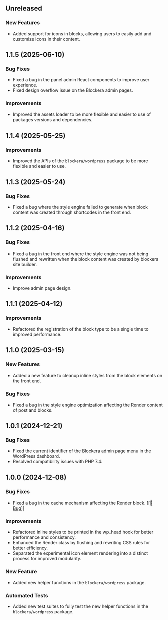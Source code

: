 ## Unreleased

### New Features
- Added support for icons in blocks, allowing users to easily add and customize icons in their content.

## 1.1.5 (2025-06-10)

### Bug Fixes
- Fixed a bug in the panel admin React components to improve user experience.
- Fixed design overflow issue on the Blockera admin pages.

### Improvements
- Improved the assets loader to be more flexible and easier to use of packages versions and dependencies.

## 1.1.4 (2025-05-25)

### Improvements
- Improved the APIs of the `blockera/wordpress` package to be more flexible and easier to use.

## 1.1.3 (2025-05-24)

### Bug Fixes
- Fixed a bug where the style engine failed to generate when block content was created through shortcodes in the front end.

## 1.1.2 (2025-04-16)

### Bug Fixes
- Fixed a bug in the front end where the style engine was not being flushed and rewritten when the block content was created by blockera site builder.

### Improvements
- Improve admin page design.

## 1.1.1 (2025-04-12)

### Improvements
- Refactored the registration of the block type to be a single time to improved performance.

## 1.1.0 (2025-03-15)

### New Features
- Added a new feature to cleanup inline styles from the block elements on the front end.

### Bug Fixes
- Fixed a bug in the style engine optimization affecting the Render content of post and blocks.

## 1.0.1 (2024-12-21)

### Bug Fixes
- Fixed the current identifier of the Blockera admin page menu in the WordPress dashboard.
- Resolved compatibility issues with PHP 7.4.

## 1.0.0 (2024-12-08)

### Bug Fixes

- Fixed a bug in the cache mechanism affecting the Render block. [[[🔗 Bug]](https://community.blockera.ai/changelog-9l8hbrv0/post/version-1-0---in-development-oz0Mrh3r3JN0QDO)]

### Improvements

- Refactored inline styles to be printed in the wp_head hook for better performance and consistency.
- Enhanced the Render class by flushing and rewriting CSS rules for better efficiency.
- Separated the experimental icon element rendering into a distinct process for improved modularity.

### New Feature

- Added new helper functions in the `blockera/wordpress` package.

### Automated Tests

- Added new test suites to fully test the new helper functions in the `blockera/wordpress` package.
 